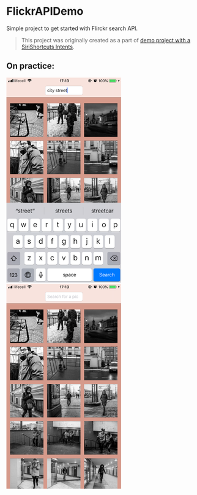 
# FlickrAPIDemo
Simple project to get started with Flirckr search API. 


> This project was originally created as a part of [demo project with a SiriShortcuts Intents](https://github.com/hellensoloviy/SiriShortcustsDemo). 


## On practice: 

<img src="https://github.com/hellensoloviy/FlickrAPIDemo/blob/master/flickr-api-demo/screenshots/IMG_1.PNG" width="300"/> <img src="https://github.com/hellensoloviy/FlickrAPIDemo/blob/master/flickr-api-demo/screenshots/IMG_2.PNG" width="300"/> 
